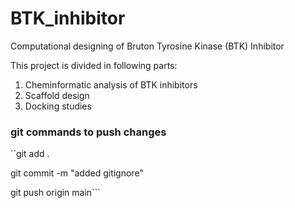 # BTK_inhibitor
Computational designing of Bruton Tyrosine Kinase (BTK) Inhibitor

This project is divided in following parts:
1. Cheminformatic analysis of BTK inhibitors
2. Scaffold design
3. Docking studies


### git commands to push changes
``git add .

git commit -m "added gitignore"

git push origin main```

